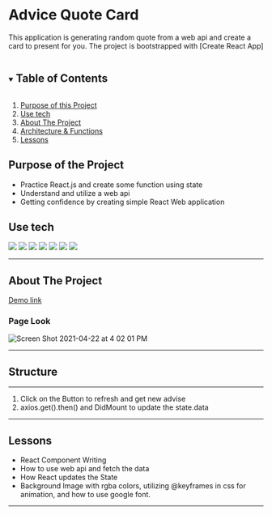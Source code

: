 # Advice Quote Card

This application is generating random quote from a web api and create a card to present for you. The project is bootstrapped with [Create React App]

<details open="open">
  <summary><h2 style="display: inline-block">Table of Contents</h2></summary>
  <ol>
    <li><a href="#reason">Purpose of this Project</a></li>
    <li><a href="#use-tech">Use tech</a></li>
    <li>
      <a href="#about-the-project">About The Project</a>
    </li>
    <li><a href="#structure">Architecture & Functions</a></li>
    <li><a href="#new">Lessons</a></li>
  </ol>
</details>

<div id="reason"/>

## Purpose of the Project

- Practice React.js and create some function using state
- Understand and utilize a web api
- Getting confidence by creating simple React Web application

## Use tech

<span id="use-tech">
  <img src="https://img.shields.io/badge/Javascript-orange?style=flat-square&logo=JavaScript&logoColor=white"/>
  <img src="https://img.shields.io/badge/css-blue?style=flat-square&logo=CSS3&logoColor=white"/>
  <img src="https://img.shields.io/badge/HTML-red?style=flat-square&logo=HTML5&logoColor=white"/>
  <img src="https://img.shields.io/badge/React-blue?style=flat-square&logo=React&logoColor=white"/>
  <img src="https://img.shields.io/badge/ReactRouter-critical?style=flat-square&logo=React Router&logoColor=white"/>
  <img src="https://img.shields.io/badge/firebase-yellow?style=flat-square&logo=firebase&logoColor=white"/>
  <img src="https://img.shields.io/badge/Cloudinary-orange?style=flat-square&logoColor=white"/>

</span>

---

<!-- ABOUT THE PROJECT -->

## About The Project

[Demo link](https://heuristic-wozniak-124f11.netlify.app)

### Page Look

![Screen Shot 2021-04-22 at 4 02 01 PM](https://user-images.githubusercontent.com/49248131/115795678-3760ca00-a385-11eb-984a-ab3adb69ff7f.png)


---

## Structure

---

1. Click on the Button to refresh and get new advise
2. axios.get().then() and DidMount to update the state.data

---

<div id="new"/>

## Lessons

- React Component Writing
- How to use web api and fetch the data
- How React updates the State
- Background Image with rgba colors, utilizing @keyframes in css for animation, and how to use google font.

---
